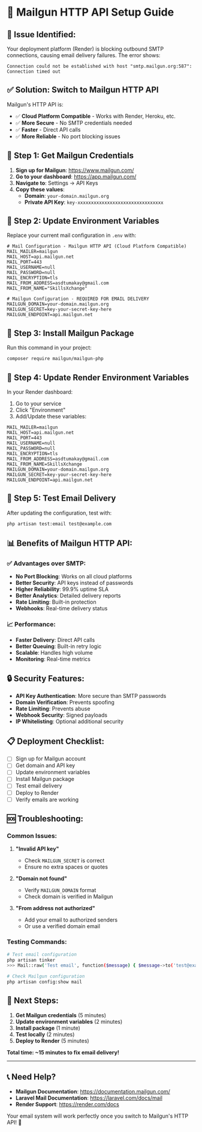 # 📧 Mailgun HTTP API Setup Guide

## 🚨 **Issue Identified:**
Your deployment platform (Render) is blocking outbound SMTP connections, causing email delivery failures. The error shows:
```
Connection could not be established with host "smtp.mailgun.org:587": Connection timed out
```

## ✅ **Solution: Switch to Mailgun HTTP API**

Mailgun's HTTP API is:
- ✅ **Cloud Platform Compatible** - Works with Render, Heroku, etc.
- ✅ **More Secure** - No SMTP credentials needed
- ✅ **Faster** - Direct API calls
- ✅ **More Reliable** - No port blocking issues

## 🔧 **Step 1: Get Mailgun Credentials**

1. **Sign up for Mailgun**: https://www.mailgun.com/
2. **Go to your dashboard**: https://app.mailgun.com/
3. **Navigate to**: Settings → API Keys
4. **Copy these values**:
   - **Domain**: `your-domain.mailgun.org`
   - **Private API Key**: `key-xxxxxxxxxxxxxxxxxxxxxxxxxxxxxxxx`

## 🔧 **Step 2: Update Environment Variables**

Replace your current mail configuration in `.env` with:

```env
# Mail Configuration - Mailgun HTTP API (Cloud Platform Compatible)
MAIL_MAILER=mailgun
MAIL_HOST=api.mailgun.net
MAIL_PORT=443
MAIL_USERNAME=null
MAIL_PASSWORD=null
MAIL_ENCRYPTION=tls
MAIL_FROM_ADDRESS=asdtumakay@gmail.com
MAIL_FROM_NAME="SkillsXchange"

# Mailgun Configuration - REQUIRED FOR EMAIL DELIVERY
MAILGUN_DOMAIN=your-domain.mailgun.org
MAILGUN_SECRET=key-your-secret-key-here
MAILGUN_ENDPOINT=api.mailgun.net
```

## 🔧 **Step 3: Install Mailgun Package**

Run this command in your project:

```bash
composer require mailgun/mailgun-php
```

## 🔧 **Step 4: Update Render Environment Variables**

In your Render dashboard:

1. Go to your service
2. Click "Environment"
3. Add/Update these variables:

```
MAIL_MAILER=mailgun
MAIL_HOST=api.mailgun.net
MAIL_PORT=443
MAIL_USERNAME=null
MAIL_PASSWORD=null
MAIL_ENCRYPTION=tls
MAIL_FROM_ADDRESS=asdtumakay@gmail.com
MAIL_FROM_NAME=SkillsXchange
MAILGUN_DOMAIN=your-domain.mailgun.org
MAILGUN_SECRET=key-your-secret-key-here
MAILGUN_ENDPOINT=api.mailgun.net
```

## 🧪 **Step 5: Test Email Delivery**

After updating the configuration, test with:

```bash
php artisan test:email test@example.com
```

## 📊 **Benefits of Mailgun HTTP API:**

### ✅ **Advantages over SMTP:**
- **No Port Blocking**: Works on all cloud platforms
- **Better Security**: API keys instead of passwords
- **Higher Reliability**: 99.9% uptime SLA
- **Better Analytics**: Detailed delivery reports
- **Rate Limiting**: Built-in protection
- **Webhooks**: Real-time delivery status

### 📈 **Performance:**
- **Faster Delivery**: Direct API calls
- **Better Queuing**: Built-in retry logic
- **Scalable**: Handles high volume
- **Monitoring**: Real-time metrics

## 🔒 **Security Features:**

- **API Key Authentication**: More secure than SMTP passwords
- **Domain Verification**: Prevents spoofing
- **Rate Limiting**: Prevents abuse
- **Webhook Security**: Signed payloads
- **IP Whitelisting**: Optional additional security

## 📋 **Deployment Checklist:**

- [ ] Sign up for Mailgun account
- [ ] Get domain and API key
- [ ] Update environment variables
- [ ] Install Mailgun package
- [ ] Test email delivery
- [ ] Deploy to Render
- [ ] Verify emails are working

## 🆘 **Troubleshooting:**

### **Common Issues:**

1. **"Invalid API key"**
   - Check `MAILGUN_SECRET` is correct
   - Ensure no extra spaces or quotes

2. **"Domain not found"**
   - Verify `MAILGUN_DOMAIN` format
   - Check domain is verified in Mailgun

3. **"From address not authorized"**
   - Add your email to authorized senders
   - Or use a verified domain email

### **Testing Commands:**

```bash
# Test email configuration
php artisan tinker
>>> Mail::raw('Test email', function($message) { $message->to('test@example.com')->subject('Test'); });

# Check Mailgun configuration
php artisan config:show mail
```

## 🎯 **Next Steps:**

1. **Get Mailgun credentials** (5 minutes)
2. **Update environment variables** (2 minutes)
3. **Install package** (1 minute)
4. **Test locally** (2 minutes)
5. **Deploy to Render** (5 minutes)

**Total time: ~15 minutes to fix email delivery!**

---

## 📞 **Need Help?**

- **Mailgun Documentation**: https://documentation.mailgun.com/
- **Laravel Mail Documentation**: https://laravel.com/docs/mail
- **Render Support**: https://render.com/docs

Your email system will work perfectly once you switch to Mailgun's HTTP API! 🚀

